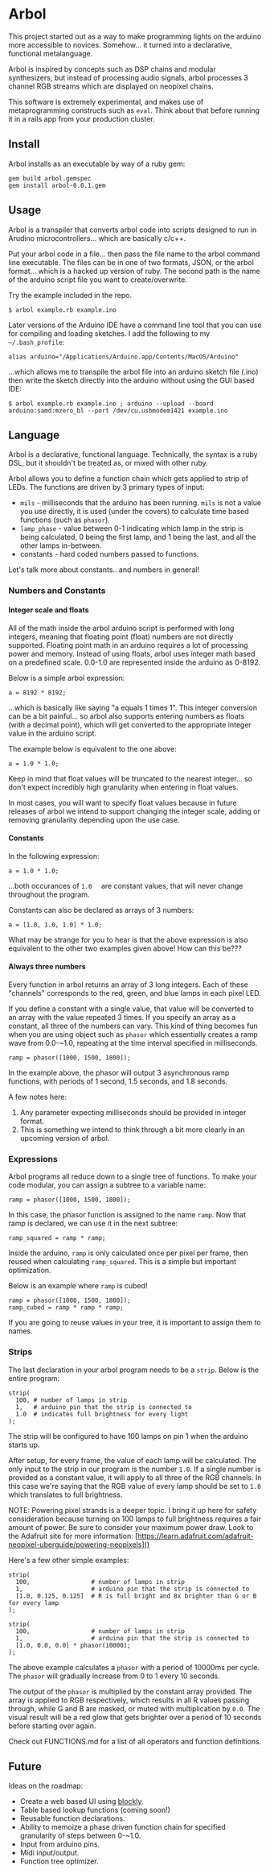 # Arbol

This project started out as a way to make programming lights on the arduino more accessible to novices. Somehow... it turned into a declarative, functional metalanguage.

Arbol is inspired by concepts such as DSP chains and modular synthesizers, but instead of processing audio signals, arbol processes 3 channel RGB streams which are displayed on neopixel chains.

This software is extremely experimental, and makes use of metaprogramming constructs such as `eval`. Think about that before running it in a rails app from your production cluster.

## Install

Arbol installs as an executable by way of a ruby gem:

```
gem build arbol.gemspec
gem install arbol-0.0.1.gem
```

## Usage

Arbol is a transpiler that converts arbol code into scripts designed to run in Arudino microcontrollers... which are basically c/c++.

Put your arbol code in a file... then pass the file name to the arbol command line executable. The files can be in one of two formats, JSON, or the arbol format... which is a hacked up version of ruby. The second path is the name of the arduino script file you want to create/overwrite. 

Try the example included in the repo.

```
$ arbol example.rb example.ino
```

Later versions of the Arduino IDE have a command line tool that you can use for compiling and loading sketches. I add the following to my `~/.bash_profile`:

```
alias arduino="/Applications/Arduino.app/Contents/MacOS/Arduino"
```

...which allows me to transpile the arbol file into an arduino sketch file (.ino) then write the sketch directly into the arduino without using the GUI based IDE:

```
$ arbol example.rb example.ino ; arduino --upload --board arduino:samd:mzero_bl --port /dev/cu.usbmodem1421 example.ino
```

## Language

Arbol is a declarative, functional language. Technically, the syntax is a ruby DSL, but it shouldn't be treated as, or mixed with other ruby.

Arbol allows you to define a function chain which gets applied to strip of LEDs. The functions are driven by 3 primary types of input:

* `mils` - milliseconds that the arduino has been running. `mils` is not a value you use directly, it is used (under the covers) to calculate time based functions (such as `phasor`).
* `lamp_phase` - value between 0-1 indicating which lamp in the strip is being calculated, 0 being the first lamp, and 1 being the last, and all the other lamps in-between.
* constants - hard coded numbers passed to functions.

Let's talk more about constants.. and numbers in general!

### Numbers and Constants

#### Integer scale and floats

All of the math inside the arbol arduino script is performed with long integers, meaning that floating point (float) numbers are not directly supported. Floating point math in an arduino requires a lot of processing power and memory. Instead of using floats, arbol uses integer math based on a predefined scale. 0.0-1.0 are represented inside the arduino as 0-8192.

Below is a simple arbol expression:

```
a = 8192 * 8192;
```

...which is basically like saying "a equals 1 times 1". This integer conversion can be a bit painful... so arbol also supports entering numbers as floats (with a decimal point), which will get converted to the appropriate integer value in the arduino script.

The example below is equivalent to the one above:

```
a = 1.0 * 1.0;
```

Keep in mind that float values will be truncated to the nearest integer... so don't expect incredibly high granularity when entering in float values.

In most cases, you will want to specify float values because in future releases of arbol we intend to support changing the integer scale, adding or removing granularity depending upon the use case.

#### Constants

In the following expression:

```
a = 1.0 * 1.0;
```

...both occurances of `1.0	` are constant values, that will never change throughout the program. 

Constants can also be declared as arrays of 3 numbers:

```
a = [1.0, 1.0, 1.0] * 1.0;
```

What may be strange for you to hear is that the above expression is also equivalent to the other two examples given above! How can this be???

#### Always three numbers

Every function in arbol returns an array of 3 long integers. Each of these "channels" corresponds to the red, green, and blue lamps in each pixel LED. 

If you define a constant with a single value, that value will be converted to an array with the value repeated 3 times. If you specify an array as a constant, all three of the numbers can vary. This kind of thing becomes fun when you are using object such as `phasor` which essentially creates a ramp wave from 0.0-~1.0, repeating at the time interval specified in milliseconds.

```
ramp = phasor([1000, 1500, 1800]);
```

In the example above, the phasor will output 3 asynchronous ramp functions, with periods of 1 second, 1.5 seconds, and 1.8 seconds.

A few notes here:

1. Any parameter expecting milliseconds should be provided in integer format.
2. This is something we intend to think through a bit more clearly in an upcoming version of arbol.


### Expressions

Arbol programs all reduce down to a single tree of functions. To make your code modular, you can assign a subtree to a variable name:

```
ramp = phasor([1000, 1500, 1800]);
```

In this case, the phasor function is assigned to the name `ramp`. Now that ramp is declared, we can use it in the next subtree:

```
ramp_squared = ramp * ramp;
```

Inside the arduino, `ramp` is only calculated once per pixel per frame, then reused when calculating `ramp_squared`. This is a simple but important optimization.

Below is an example where `ramp` is cubed!

```
ramp = phasor([1000, 1500, 1800]);
ramp_cubed = ramp * ramp * ramp;
```

If you are going to reuse values in your tree, it is important to assign them to names.

### Strips

The last declaration in your arbol program needs to be a `strip`. Below is the entire program:

```
strip(
  100, # number of lamps in strip
  1,   # arduino pin that the strip is connected to
  1.0  # indicates full brightness for every light
);
```

The strip will be configured to have 100 lamps on pin 1 when the arduino starts up.

After setup, for every frame, the value of each lamp will be calculated. The only input to the strip in our program is the number `1.0`. If a single number is provided as a constant value, it will apply to all three of the RGB channels. In this case we're saying that the RGB value of every lamp should be set to `1.0` which translates to full brightness.

NOTE: Powering pixel strands is a deeper topic. I bring it up here for safety consideration because turning on 100 lamps to full brightness requires a fair amount of power. Be sure to consider your maximum power draw. Look to the Adafruit site for more information: [https://learn.adafruit.com/adafruit-neopixel-uberguide/powering-neopixels]()

Here's a few other simple examples:

```
strip(
  100,                 # number of lamps in strip
  1,                   # arduino pin that the strip is connected to
  [1.0, 0.125, 0.125]  # R is full bright and 8x brighter than G or B for every lamp
);
```

```
strip(
  100,                 # number of lamps in strip
  1,                   # arduino pin that the strip is connected to
  [1.0, 0.0, 0.0] * phasor(10000);
);
```

The above example calculates a `phasor` with a period of 10000ms per cycle. The `phasor` will gradually increase from 0 to 1 every 10 seconds.

The output of the `phasor` is multiplied by the constant array provided. The array is applied to RGB respectively, which results in all R values passing through, while G and B are masked, or muted with multiplication by `0.0`. The visual result will be a red glow that gets brighter over a period of 10 seconds before starting over again.

Check out FUNCTIONS.md for a list of all operators and function definitions.

## Future

Ideas on the roadmap:

* Create a web based UI using [blockly](https://developers.google.com/blockly/).
* Table based lookup functions (coming soon!)
* Reusable function declarations.
* Ability to memoize a phase driven function chain for specified granularity of steps between 0-~1.0.
* Input from arduino pins.
* Midi input/output.
* Function tree optimizer.